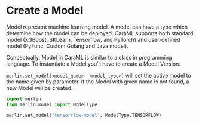# Create a Model

Model represent machine learning model. A model can have a type which determine how the model can be deployed. CaraML supports both standard model (XGBoost, SKLearn, Tensorflow, and PyTorch) and user-defined model (PyFunc, Custom Golang and Java model).&#x20;

Conceptually, Model in CaraML is similar to a class in programming language. To instantiate a Model you’ll have to create a Model Version.

`merlin.set_model(<model_name>, <model_type>)` will set the active model to the name given by parameter. If the Model with given name is not found, a new Model will be created.

```python
import merlin
from merlin.model import ModelType

merlin.set_model("tensorflow-model", ModelType.TENSORFLOW)
```
